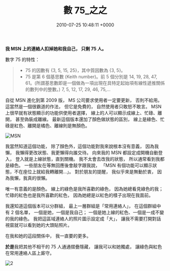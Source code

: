 ﻿---
layout: post
title: 數 75_之之
date: 2010-07-25 10:48:11 +0000
category: 謅
tags: [數]
---


**我 MSN 上的連絡人扣掉她和我自己，
只剩 75 人。**

數字 75 的特性：
>- 75 的因數有 {3, 5, 15, 25}，其中質因數為 {3, 5}。
>- 75 是第 6 個基思數 (Keith number)。前 5 個分別是 14, 19, 28, 47, 61。(所謂基思數即是一個做為一項出現在具特定起始項有線性遞推關係的數列中的整數。) 7, 5, 12, 17, 29, 46, 75,...

<!--more-->


自從 MSN 進化到第 2009 版，
MS 公司要求使用者一定要更新，
否則不給用。
這當然是一個很霸道的作法，
但它是免費的，
自然使用者只敢怒不敢言。
MSN 上很早就有狀態顯示的功能供使用者選擇，
線上的人可以顯示成線上、忙碌、離開，
甚至偽裝成離線。
最新這個版本還加了顏色做狀態的區別，
線上是綠色、忙碌是紅色、離開是橘色、離線則是無顏色。

![MSN](/blog/assets/images/2010/751.jpg)


我當然知道這個功能，
除了顏色外，這個功能對我來說根本沒有意義，
因為我懶，
我懶得更改狀態、我更懶得向誰交待。
向來我的 MSN 都設定成開機自動登入，
登入就是上線狀態，直到關機。
我不太會去改我的狀態，
所以通常看到我都是綠色。
一些朋友在等無回應後會敲字跟我說，
「MSN 有個功能可以顯示狀態，不在座位上就給我轉離開...」。
對於朋友的提醒，
我似乎來是無動於衷，
因為我懶，我真的很懶。

唯一有意義的是顏色。
線上的綠色是我所喜歡的綠色，
因為她總看見綠色的我；
忙碌的紅色也是我所喜歡的紅色，
因為她總是以紅色的樣子出現在我面前。

我還知道這個版本可以分群組，
最上一層群組是「常用連絡人」，
在這個群組中有 2 個名單，
一個是她，一個是我自己；
一個是她上線的紅色、一個是一成不變的我的綠色。
我把這區域連絡人的照片圖示設定成「大」，
讓我不需要打開對話視窗就可以看到她的大頭貼照片。

在我和她的這段關係中，
我一直要的更多。

**於是**我把其他不相干的 75 人通通摺疊隱藏，
讓我可以和她獨處，
讓綠色與紅色在常用連絡人區上廝守。

![2](/blog/assets/images/2010/752.jpg)
